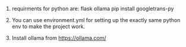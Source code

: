 1. requirments for python are:
flask
ollama
pip install googletrans-py


2. You can use environment.yml for setting up the exactly same python env to make the project work.
3. Install ollama from https://ollama.com/

